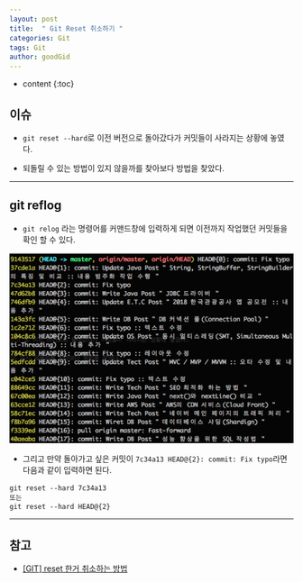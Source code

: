 ```yaml
---
layout: post
title:  " Git Reset 취소하기 "
categories: Git
tags: Git
author: goodGid
---
```

* content
{:toc}

## 이슈

* `git reset --hard`로 이전 버전으로 돌아갔다가 커밋들이 사라지는 상황에 놓였다.

* 되돌릴 수 있는 방법이 있지 않을까를 찾아보다 방법을 찾았다.







---

## git reflog

* `git relog` 라는 명령어를 커맨드창에 입력하게 되면 이전까지 작업했던 커밋들을 확인 할 수 있다.


![](/assets/img/git/git_cancle_reset_1.png)

* 그리고 만약 돌아가고 싶은 커밋이 `7c34a13 HEAD@{2}: commit: Fix typo`라면 다음과 같이 입력하면 된다.

```
git reset --hard 7c34a13 
또는
git reset --hard HEAD@{2}
```



---

## 참고

* [[GIT] reset 한거 취소하는 방법](http://88240.tistory.com/284)